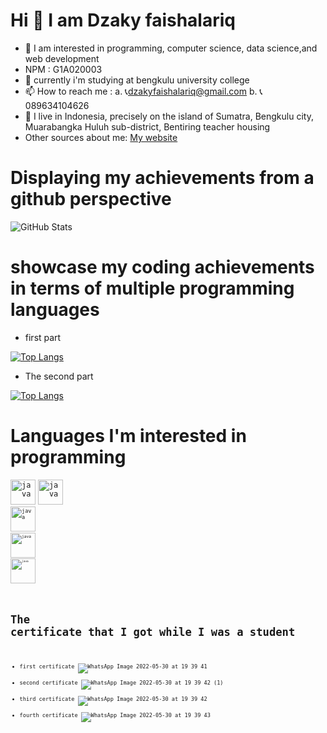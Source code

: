 # Hi 👋 I am Dzaky faishalariq

- 👀 I am interested in programming, computer science, data science,and web development
- NPM : G1A020003
- 🌱 currently i'm studying at bengkulu university college
- 📫 How to reach me :
  a. 📞dzakyfaishalariq@gmail.com
  b. 📞089634104626
- 📖 I live in Indonesia, precisely on the island of Sumatra, Bengkulu city, Muarabangka Huluh sub-district, Bentiring teacher housing
- Other sources about me:
  [My website](https://dzaky-islam.blogspot.com/)

# Displaying my achievements from a github perspective

![GitHub Stats](https://github-readme-stats.vercel.app/api?username=dzakyfaishalariq&theme=radical)

# showcase my coding achievements in terms of multiple programming languages

- first part

[![Top Langs](https://github-readme-stats.vercel.app/api/top-langs/?username=dzakyfaishalariq&layout=compact)](https://github.com/anuraghazra/github-readme-stats)

- The second part

[![Top Langs](https://github-readme-stats.vercel.app/api/top-langs/?username=dzakyfaishalariq&exclude_repo=github-readme-stats,anuraghazra.github.io)](https://github.com/anuraghazra/github-readme-stats)

# Languages I'm interested in programming

<code><img src="https://www.vectorlogo.zone/logos/w3_html5/w3_html5-icon.svg" alt="java" width="40" height="40"/></code>
<code><img src="https://www.vectorlogo.zone/logos/w3_css/w3_css-icon.svg" alt="java" width="40" height="40"/><code>
<code><img src="https://www.vectorlogo.zone/logos/java/java-icon.svg" alt="java" width="40" height="40"/><code>
<code><img src="https://www.vectorlogo.zone/logos/laravel/laravel-icon.svg" alt="java" width="40" height="40"/><code>
<code><img src="https://www.vectorlogo.zone/logos/python/python-icon.svg" alt="java" width="40" height="40" ><code>

# The certificate that I got while I was a student

- first certificate
  ![WhatsApp Image 2022-05-30 at 19 39 41](https://user-images.githubusercontent.com/84628553/170994805-d6bbad30-4264-42bb-add0-20e8cbe533de.jpeg)
- second certificate
  ![WhatsApp Image 2022-05-30 at 19 39 42 (1)](https://user-images.githubusercontent.com/84628553/170994826-9cbbf52d-2904-4204-bcc2-91cfc8ad1475.jpeg)
- third certificate
  ![WhatsApp Image 2022-05-30 at 19 39 42](https://user-images.githubusercontent.com/84628553/170994831-23d9f7fe-f90a-46b4-9daf-1ae35e8da7c6.jpeg)
- fourth certificate
  ![WhatsApp Image 2022-05-30 at 19 39 43](https://user-images.githubusercontent.com/84628553/170994836-09ca9746-5a2f-4191-ad04-4db97043af7b.jpeg)
